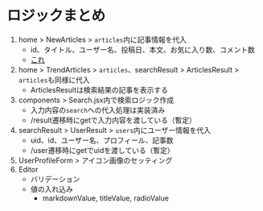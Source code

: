 # ロジックまとめ

1. home > NewArticles > `articles`内に記事情報を代入
   - id、タイトル、ユーザー名、投稿日、本文、お気に入り数、コメント数
   - [これ](<https://github.com/Potato-Gratin/Front/pull/19>)
2. home > TrendArticles > `articles`、searchResult > ArticlesResult > `articles`も同様に代入
   - ArticlesResultは検索結果の記事を表示する
3. components > Search.jsx内で検索ロジック作成
   - 入力内容の`search`への代入処理は実装済み
   - /result遷移時にgetで入力内容を渡している（暫定）
4. searchResult > UserResult > `users`内にユーザー情報を代入
   - uid、id、ユーザー名、プロフィール、記事数
   - /user遷移時にgetでuidを渡している（暫定）
5. UserProfileForm > アイコン画像のセッティング
6. Editor
   - バリデーション
   - 値の入れ込み
     - markdownValue, titleValue, radioValue
